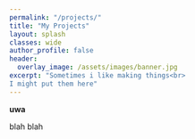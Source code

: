 ```yaml
---
permalink: "/projects/"
title: "My Projects"
layout: splash
classes: wide
author_profile: false
header:
  overlay_image: /assets/images/banner.jpg
excerpt: "Sometimes i like making things<br>
I might put them here"
---
```


**uwa**

blah blah
